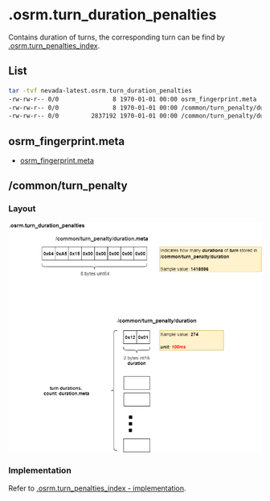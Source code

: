 

# .osrm.turn_duration_penalties
Contains duration of turns, the corresponding turn can be find by [.osrm.turn_penalties_index](map.osrm.turn_penalties_index.md).          

## List

```bash
tar -tvf nevada-latest.osrm.turn_duration_penalties
-rw-rw-r-- 0/0               8 1970-01-01 00:00 osrm_fingerprint.meta
-rw-rw-r-- 0/0               8 1970-01-01 00:00 /common/turn_penalty/duration.meta
-rw-rw-r-- 0/0         2837192 1970-01-01 00:00 /common/turn_penalty/duration
```

## osrm_fingerprint.meta
- [osrm_fingerprint.meta](./fingerprint.md)

## /common/turn_penalty

### Layout
![](./graph/map.osrm.turn_duration_penalties.png)

### Implementation
Refer to [.osrm.turn_penalties_index - implementation](https://github.com/Telenav/open-source-spec/blob/master/osrm/doc/osrm-toolchain-files/map.osrm.turn_penalties_index.md#implementation).     
